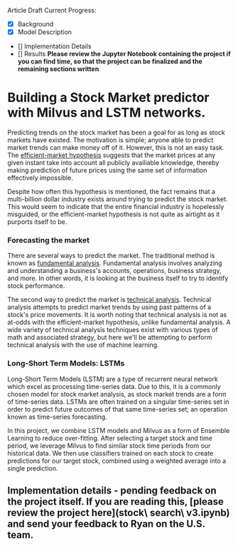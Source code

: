 Article Draft
Current Progress:
- [x] Background
- [x] Model Description
- [] Implementation Details
- [] Results
**Please review the Jupyter Notebook containing the project if you can find time, so that the project can be finalized and the remaining sections written**

# Building a Stock Market predictor with Milvus and LSTM networks.

Predicting trends on the stock market has been a goal for as long as stock markets have existed. The motivation is simple; anyone able to predict market trends can make money off of it. However, this is not an easy task. The [efficient-market hypothesis](https://en.wikipedia.org/wiki/Efficient-market_hypothesis) suggests that the market prices at any given instant take into account all publicly availiable knowledge, thereby making prediction of future prices using the same set of information effectively impossible. 

Despite how often this hypothesis is mentioned, the fact remains that a multi-billion dollar industry exists around trying to predict the stock market. This would seem to indicate that the entire financial industry is hopelessly misguided, or the efficient-market hypothesis is not quite as airtight as it purports itself to be. 

### Forecasting the market

There are several ways to predict the market. The traditional method is known as [fundamental analysis](https://www.investopedia.com/terms/f/fundamentalanalysis.asp). Fundamental analysis involves analyzing and understanding a business's accounts, operations, business strategy, and more. In other words, it is looking at the business itself to try to identify stock performance.

The second way to predict the market is [technical analysis](https://www.investopedia.com/terms/t/technicalanalysis.asp). Technical analysis attempts to predict market trends by using past patterns of a stock's price movements. It is worth noting that technical analysis is not as at-odds with the efficient-market hypothesis, unlike fundamental analysis. A wide variety of technical analysis techniques exist with various types of math and associated strategy, but here we'll be attempting to perform technical analysis with the use of machine learning. 

### Long-Short Term Models: LSTMs

Long-Short Term Models (LSTM) are a type of recurrent neural network which excel as processing time-series data. Due to this, it is a commonly chosen model for stock market analysis, as stock market trends are a form of time-series data. LSTMs are often trained on a singular time-series set in order to predict future outcomes of that same time-series set; an operation known as time-series forecasting.

In this project, we combine LSTM models and Milvus as a form of Ensemble Learning to reduce over-fitting. After selecting a target stock and time period, we leverage Milvus to find similar stock time periods from our historical data. We then use classifiers trained on each stock to create predictions for our target stock, combined using a weighted average into a single prediction.

## Implementation details - pending feedback on the project itself. If you are reading this, [please review the project here](stock\ search\ v3.ipynb) and send your feedback to Ryan on the U.S. team.

